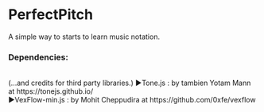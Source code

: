 # PerfectPitch
A simple way to starts to learn music notation.

<h3>Dependencies:</h3></br>
(...and credits for third party libraries.)
►Tone.js : by tambien Yotam Mann at	 https://tonejs.github.io/ </br>
►VexFlow-min.js : by Mohit Cheppudira 	 at	 https://github.com/0xfe/vexflow
